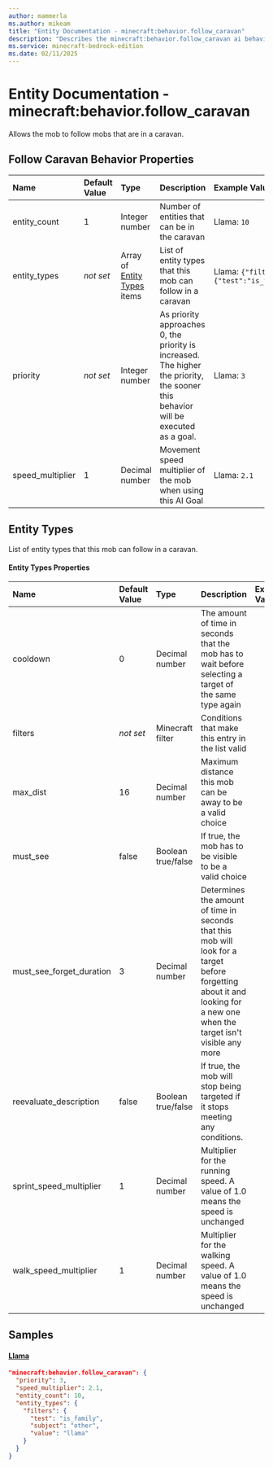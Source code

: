 ```yaml
---
author: mammerla
ms.author: mikeam
title: "Entity Documentation - minecraft:behavior.follow_caravan"
description: "Describes the minecraft:behavior.follow_caravan ai behavior component"
ms.service: minecraft-bedrock-edition
ms.date: 02/11/2025 
---
```


# Entity Documentation - minecraft:behavior.follow_caravan

Allows the mob to follow mobs that are in a caravan.


## Follow Caravan Behavior Properties

|Name       |Default Value |Type |Description |Example Values |
|:----------|:-------------|:----|:-----------|:------------- |
| entity_count | 1 | Integer number | Number of entities that can be in the caravan | Llama: `10` | 
| entity_types | *not set* | Array of [Entity Types](#entity-types) items | List of entity types that this mob can follow in a caravan | Llama: `{"filters":{"test":"is_family","subject":"other","value":"llama"}}` | 
| priority | *not set* | Integer number | As priority approaches 0, the priority is increased. The higher the priority, the sooner this behavior will be executed as a goal. | Llama: `3` | 
| speed_multiplier | 1 | Decimal number | Movement speed multiplier of the mob when using this AI Goal | Llama: `2.1` | 

## Entity Types
List of entity types that this mob can follow in a caravan.


#### Entity Types Properties

|Name       |Default Value |Type |Description |Example Values |
|:----------|:-------------|:----|:-----------|:------------- |
| cooldown | 0 | Decimal number | The amount of time in seconds that the mob has to wait before selecting a target of the same type again |  | 
| filters | *not set* | Minecraft filter | Conditions that make this entry in the list valid |  | 
| max_dist | 16 | Decimal number | Maximum distance this mob can be away to be a valid choice |  | 
| must_see | false | Boolean true/false | If true, the mob has to be visible to be a valid choice |  | 
| must_see_forget_duration | 3 | Decimal number | Determines the amount of time in seconds that this mob will look for a target before forgetting about it and looking for a new one when the target isn't visible any more |  | 
| reevaluate_description | false | Boolean true/false | If true, the mob will stop being targeted if it stops meeting any conditions. |  | 
| sprint_speed_multiplier | 1 | Decimal number | Multiplier for the running speed. A value of 1.0 means the speed is unchanged |  | 
| walk_speed_multiplier | 1 | Decimal number | Multiplier for the walking speed. A value of 1.0 means the speed is unchanged |  | 

## Samples

#### [Llama](https://github.com/Mojang/bedrock-samples/tree/preview/behavior_pack/entities/llama.json)


```json
"minecraft:behavior.follow_caravan": {
  "priority": 3,
  "speed_multiplier": 2.1,
  "entity_count": 10,
  "entity_types": {
    "filters": {
      "test": "is_family",
      "subject": "other",
      "value": "llama"
    }
  }
}
```
